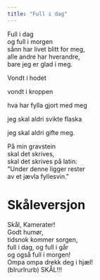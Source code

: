 ```yaml
---
title: "Full i dag"
---
```


Full i dag  
og full i morgen  
sånn har livet blitt for meg,  
alle andre har hverandre,  
bare jeg er glad i meg.  

Vondt i hodet


vondt i kroppen


hva har fylla gjort med meg


jeg skal aldri svikte flaska


jeg skal aldri gifte meg.


På min gravstein  
skal det skrives,   
skal det skrives på latin:  
"Under denne ligger rester  
av et jævla fyllesvin."  

# Skåleversjon  
 
Skål, Kamerater!  
Godt humør,   
tidsnok kommer sorgen,  
full i dag, og full i går  
og også full i morgen!  
Ompa ompa drekk deg i hjæl!  
(blrurlrurb) SKÅL!!!  